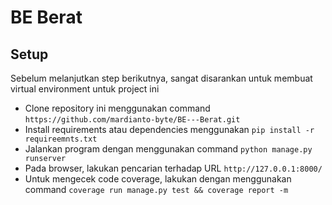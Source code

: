 # BE Berat

## Setup
Sebelum melanjutkan step berikutnya, sangat disarankan untuk membuat virtual environment untuk project ini

- Clone repository ini menggunakan command `https://github.com/mardianto-byte/BE---Berat.git`
- Install requirements atau dependencies menggunakan `pip install -r requireemnts.txt`
- Jalankan program dengan menggunakan command `python manage.py runserver`
- Pada browser, lakukan pencarian terhadap URL `http://127.0.0.1:8000/`
- Untuk mengecek code coverage, lakukan dengan menggunakan command `coverage run manage.py test && coverage report -m` 
